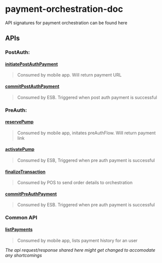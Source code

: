 # payment-orchestration-doc
API signatures for payment orchestration can be found here

## APIs

### PostAuth:

#### [initiatePostAuthPayment](apiReqRes/initiatePostAuthPayment) 
> Consumed by mobile app. Will return payment URL

#### [commitPostAuthPayment](apiReqRes/commitPostAuthPayment) 
> Consumed by ESB. Triggered when post auth payment is successful 

### PreAuth:

#### [reservePump](apiReqRes/reservePump) 
> Consumed by mobile app, initates preAuthFlow. Will return payment link

#### [activatePump](apiReqRes/activatePump) 
> Consumed by ESB, Triggered when pre auth payment is successful

#### [finalizeTransaction]() 
> Consumed by POS to send order details to orchestration

#### [commitPreAuthPayment](apiReqRes/commitPreAuthPayment) 
> Consumed by ESB. Triggered when pre auth payment is successful 

### Common API

#### [listPayments](apiReqRes/listPayments) 
> Consumed by mobile app, lists payment history for an user

_The api request/response shared here might get changed to accomodate any shortcomings_
